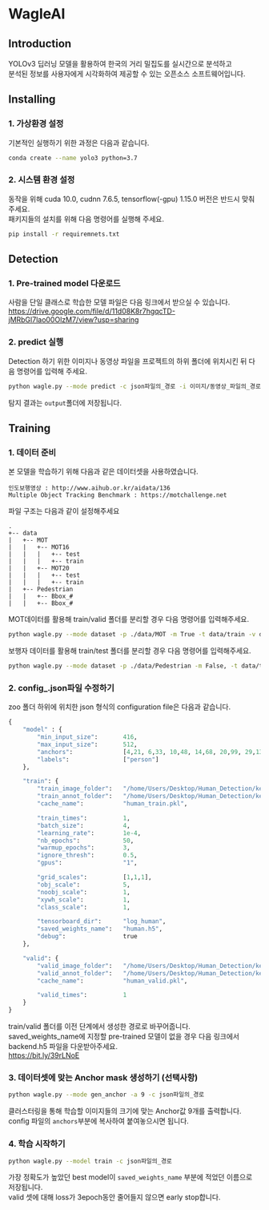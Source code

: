 # WagleAI

## Introduction
YOLOv3 딥러닝 모델을 활용하여 한국의 거리 밀집도를 실시간으로 분석하고  
분석된 정보를 사용자에게 시각화하여 제공할 수 있는 오픈소스 소프트웨어입니다.

## Installing
### 1. 가상환경 설정
기본적인 실행하기 위한 과정은 다음과 같습니다.
```bash
conda create --name yolo3 python=3.7
```
### 2. 시스템 환경 설정
동작을 위해 cuda 10.0, cudnn 7.6.5, tensorflow(-gpu) 1.15.0 버전은 반드시 맞춰주세요.  
패키지들의 설치를 위해 다음 명령어를 실행해 주세요.
```bash
pip install -r requiremnets.txt
```

## Detection
### 1. Pre-trained model 다운로드
사람을 단일 클래스로 학습한 모델 파일은 다음 링크에서 받으실 수 있습니다.  
<a>https://drive.google.com/file/d/11d08K8r7hgqcTD-jMRbGl7lao00OlzM7/view?usp=sharing</a>  
### 2. predict 실행
Detection 하기 위한 이미지나 동영상 파일을 프로젝트의 하위 폴더에 위치시킨 뒤 다음 명령어를 입력해 주세요.
```bash
python wagle.py --mode predict -c json파일의_경로 -i 이미지/동영상_파일의_경로
```
탐지 결과는 ```output```폴더에 저장됩니다.

## Training
### 1. 데이터 준비
본 모델을 학습하기 위해 다음과 같은 데이터셋을 사용하였습니다.  
```
인도보행영상 : http://www.aihub.or.kr/aidata/136  
Multiple Object Tracking Benchmark : https://motchallenge.net  
```
파일 구조는 다음과 같이 설정해주세요
```
.
+-- data
|   +-- MOT
|   |   +-- MOT16
|   |   |   +-- test
|   |   |   +-- train
|   |   +-- MOT20
|   |   |   +-- test
|   |   |   +-- train
|   +-- Pedestrian
|   |   +-- Bbox_#
|   |   +-- Bbox_#
```
MOT데이터를 활용해 train/valid 폴더를 분리할 경우 다음 명령어를 입력해주세요.
```bash
python wagle.py --mode dataset -p ./data/MOT -m True -t data/train -v data/valid
```
보행자 데이터를 활용해 train/test 폴더를 분리할 경우 다음 명령어를 입력해주세요.
```bash
python wagle.py --mode dataset -p ./data/Pedestrian -m False, -t data/train -v data/valid
```
### 2. config_.json파일 수정하기
zoo 폴더 하위에 위치한 json 형식의 configuration file은 다음과 같습니다.
```python
{
    "model" : {
        "min_input_size":       416,
        "max_input_size":       512,
        "anchors":              [4,21, 6,33, 10,48, 14,68, 20,99, 29,132, 38,191, 56,242, 87,324],
        "labels":               ["person"]
    },

    "train": {
        "train_image_folder":   "/home/Users/Desktop/Human_Detection/keras-yolov3-master/data/train/image/",
        "train_annot_folder":   "/home/Users/Desktop/Human_Detection/keras-yolov3-master/data/train/annot/",
        "cache_name":           "human_train.pkl",

        "train_times":          1,
        "batch_size":           4,
        "learning_rate":        1e-4,
        "nb_epochs":            50,
        "warmup_epochs":        3,
        "ignore_thresh":        0.5,
        "gpus":                 "1",

        "grid_scales":          [1,1,1],
        "obj_scale":            5,
        "noobj_scale":          1,
        "xywh_scale":           1,
        "class_scale":          1,

        "tensorboard_dir":      "log_human",
        "saved_weights_name":   "human.h5",
        "debug":                true
    },

    "valid": {
        "valid_image_folder":   "/home/Users/Desktop/Human_Detection/keras-yolov3-master/data/valid/image/",
        "valid_annot_folder":   "/home/Users/Desktop/Human_Detection/keras-yolov3-master/data/valid/annot/",
        "cache_name":           "human_valid.pkl",

        "valid_times":          1
    }
}
```
train/valid 폴더를 이전 단계에서 생성한 경로로 바꾸어줍니다.
saved_weights_name에 지정할 pre-trained 모델이 없을 경우 다음 링크에서 backend.h5 파일을 다운받아주세요.  
https://bit.ly/39rLNoE  

### 3. 데이터셋에 맞는 Anchor mask 생성하기 (선택사항)
```bash
python wagle.py --mode gen_anchor -a 9 -c json파일의_경로
```
클러스터링을 통해 학습할 이미지들의 크기에 맞는 Anchor값 9개를 출력합니다.  
config 파일의 ```anchors```부분에 복사하여 붙여놓으시면 됩니다.

### 4. 학습 시작하기
```bash
python wagle.py --model train -c json파일의_경로
```
가장 정확도가 높았던 best model이 ```saved_weights_name``` 부분에 적었던 이름으로 저장됩니다.  
valid 셋에 대해 loss가 3epoch동안 줄어들지 않으면 early stop합니다.


